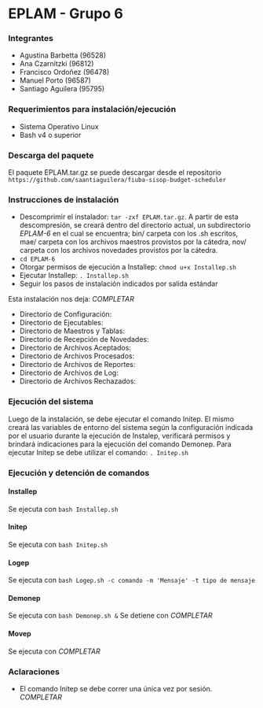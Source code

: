 # EPLAM - Grupo 6

### Integrantes
* Agustina Barbetta (96528)
* Ana Czarnitzki (96812)
* Francisco Ordoñez (96478)
* Manuel Porto (96587)
* Santiago Aguilera (95795)

### Requerimientos para instalación/ejecución
* Sistema Operativo Linux
* Bash v4 o superior

### Descarga del paquete
El paquete EPLAM.tar.gz se puede descargar desde el repositorio `https://github.com/saantiaguilera/fiuba-sisop-budget-scheduler`

### Instrucciones de instalación
* Descomprimir el instalador: `tar -zxf EPLAM.tar.gz`. A partir de esta descompresión, se creará dentro del directorio actual, un subdirectorio *EPLAM-6* en el cual se encuentra; bin/ carpeta con los .sh escritos, mae/ carpeta con los archivos maestros provistos por la cátedra, nov/ carpeta con los archivos novedades provistos por la cátedra.
* `cd EPLAM-6`
* Otorgar permisos de ejecución a Installep: `chmod u+x Installep.sh`
* Ejecutar Installep: `. Installep.sh`
* Seguir los pasos de instalación indicados por salida estándar

Esta instalación nos deja: *COMPLETAR*
* Directorio de Configuración:
* Directorio de Ejecutables: 
* Directorio de Maestros y Tablas:
* Directorio de Recepción de Novedades: 
* Directorio de Archivos Aceptados:
* Directorio de Archivos Procesados: 
* Directorio de Archivos de Reportes:
* Directorio de Archivos de Log:
* Directorio de Archivos Rechazados: 

### Ejecución del sistema
Luego de la instalación, se debe ejecutar el comando Initep. El mismo creará las variables de entorno del sistema según la configuración indicada por el usuario durante la ejecución de Instalep, verificará permisos y brindará indicaciones para la ejecución del comando Demonep.
Para ejecutar Initep se debe utilizar el comando: `. Initep.sh` 

### Ejecución y detención de comandos
#### Installep
Se ejecuta con `bash Installep.sh`

#### Initep
Se ejecuta con `bash Initep.sh`

#### Logep
Se ejecuta con `bash Logep.sh -c comando -m 'Mensaje' -t tipo de mensaje`

#### Demonep
Se ejecuta con `bash Demonep.sh &`
Se detiene con *COMPLETAR*

#### Movep
Se ejecuta con *COMPLETAR*

### Aclaraciones
* El comando Initep se debe correr una única vez por sesión.
*COMPLETAR*
